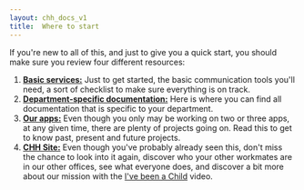 ```yaml
---
layout: chh_docs_v1
title:  Where to start
---
```

If you're new to all of this, and just to give you a quick start, you should make sure you review four different resources:

1. **[Basic services:](/general/README.md)** Just to get started, the basic communication tools you'll need, a sort of checklist to make sure everything is on track.
2. **[Department-specific documentation:](#documentation-structure)** Here is where you can find all documentation that is specific to your department.
3. **[Our apps:](/general/ourapps.md)** Even though you only may be working on two or three apps, at any given time, there are plenty of projects going on. Read this to get to know past, present and future projects.
4. **[CHH Site:](http://www.creativehothouse.com)** Even though you've probably already seen this, don't miss the chance to look into it again, discover who your other workmates are in our other offices, see what everyone does, and discover a bit more about our mission with the [I've been a Child](https://www.youtube.com/watch?v=ypz6-2rCa9M) video.
